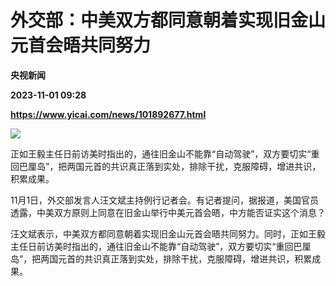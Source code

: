 # 外交部：中美双方都同意朝着实现旧金山元首会晤共同努力
**央视新闻**

**2023-11-01 09:28**

**https://www.yicai.com/news/101892677.html**

![](https://imgcdn.yicai.com/uppics/slides/2023/11/6cbb97860a192df46f0257c1872d39cb.jpg)

正如王毅主任日前访美时指出的，通往旧金山不能靠“自动驾驶”，双方要切实“重回巴厘岛”，把两国元首的共识真正落到实处，排除干扰，克服障碍，增进共识，积累成果。

11月1日，外交部发言人汪文斌主持例行记者会。有记者提问，据报道，美国官员透露，中美双方原则上同意在旧金山举行中美元首会晤，中方能否证实这个消息？

汪文斌表示，中美双方都同意朝着实现旧金山元首会晤共同努力。同时，正如王毅主任日前访美时指出的，通往旧金山不能靠“自动驾驶”，双方要切实“重回巴厘岛”，把两国元首的共识真正落到实处，排除干扰，克服障碍，增进共识，积累成果。